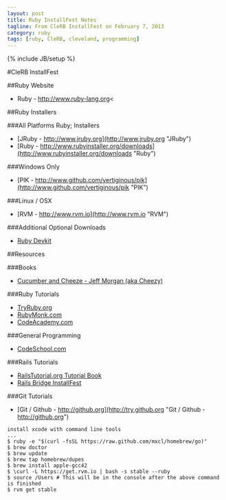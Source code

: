 ```yaml
---
layout: post
title: Ruby InstallFest Notes
tagline: From CleRB InstallFest on February 7, 2013
category: ruby
tags: [ruby, CleRB, cleveland, programming]
---
```

{% include JB/setup %}

#CleRB InstallFest

##Ruby Website
- Ruby - http://www.ruby-lang.org<

##Ruby Installers

###All Platforms Ruby; Installers
- [JRuby - http://www.jruby.org](http://www.jruby.org "JRuby")
- [Ruby - http://www.rubyinstaller.org/downloads](http://www.rubyinstaller.org/downloads "Ruby")

###Windows Only
- [PIK - http://www.github.com/vertiginous/pik](http://www.github.com/vertiginous/pik "PIK")

###Linux / OSX
- [RVM - http://www.rvm.io](http://www.rvm.io "RVM")

###Additional Optional Downloads
- [Ruby Devkit](http://www.rubyinstaller.org/add-ons/devkit "Ruby Devkit")

##Resources

###Books
- [Cucumber and Cheeze - Jeff Morgan (aka Cheezy)](https://leanpub.com/cucumber_and_cheese "Cucumber and Cheeze")

###Ruby Tutorials
- [TryRuby.org](http://tryruby.org "TryRuby.org")
- [RubyMonk.com](http://rubymonk.com "RubyMonk.com")
- [CodeAcademy.com](http://www.codecademy.com/tracks/ruby "CodeAcademy.com")

###General Programming
- [CodeSchool.com](http://www.codeschool.com/ "CodeSchool.com")

###Rails Tutorials
- [RailsTutorial.org Tutorial Book](http://ruby.railstutorial.org/ruby-on-rails-tutorial-book "RailsTutorial.org Tutorial Book")
- [Rails Bridge InstallFest](http://installfest.railsbridge.org/installfest/ "Rails Bridge InstallFest")

###Git Tutorials
- [Git / Github - http://github.org](http://try.github.org "Git / Github - http://github.org")

```
install xcode with command line tools
...
$ ruby -e "$(curl -fsSL https://raw.github.com/mxcl/homebrew/go)"
$ brew doctor
$ brew update
$ brew tap homebrew/dupes
$ brew install apple-gcc42
$ \curl -L https://get.rvm.io | bash -s stable --ruby
$ source /Users # This will be in the console after the above command is finished
$ rvm get stable
```

